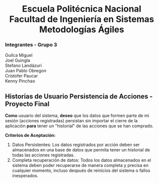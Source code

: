 <h1 align="center">
    Escuela Politécnica Nacional<br>
    Facultad de Ingeniería en Sistemas<br>
    Metodologías Ágiles<br>
</h1>

### Integrantes - Grupo 3

Guilca Miguel  
Joel Guingla  
Stefano Landázuri  
Juan Pablo Obregon  
Cristofer Paucar  
Kenny Pinchao

## Historias de Usuario Persistencia de Acciones - Proyecto Final

**Como** usuario del sistema, **deseo** que los datos que formen parte de mi sesión (acciones registradas) persistan sin importar el cierre de la aplicación **para** tener un "historial" de las acciones que se han comprado.

**Criterios de Aceptación:**

1. Datos Persistentes: Los datos registrados por acción deben ser almacenados en una base de datos que permita tener un historial de todas las acciones registradas.
2. Completa recuperación de datos: Todos los datos almacenados en el sistema deben poder recuperarse de manera completa y precisa en cualquier momento, incluso después de reinicios del sistema o fallos inesperados.
